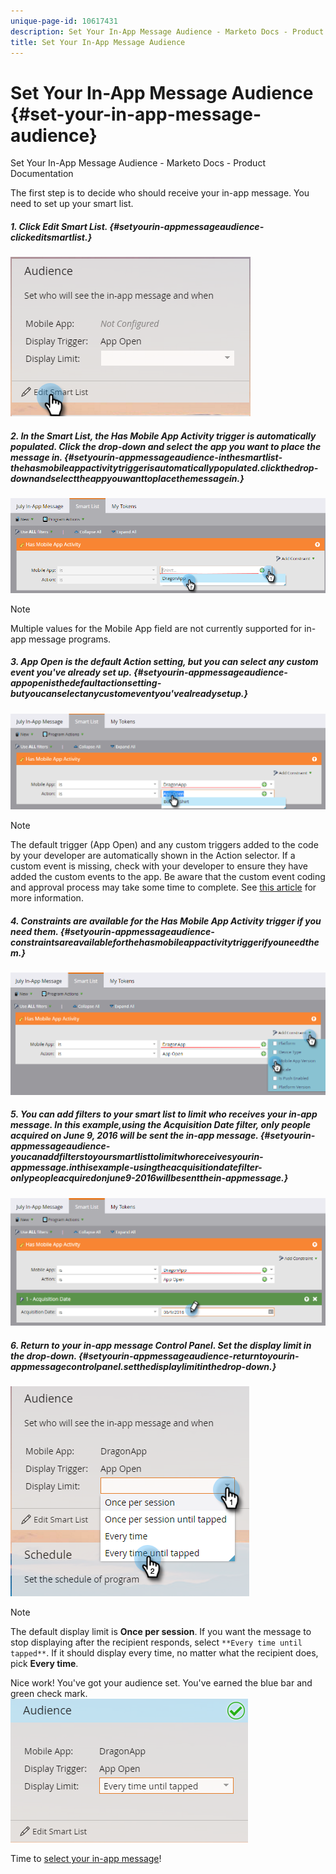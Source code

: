 ```yaml
---
unique-page-id: 10617431
description: Set Your In-App Message Audience - Marketo Docs - Product Documentation
title: Set Your In-App Message Audience
---
```


# Set Your In-App Message Audience {#set-your-in-app-message-audience}

Set Your In-App Message Audience - Marketo Docs - Product Documentation

The first step is to decide who should receive your in-app message. You need to set up your smart list.

##### 1. Click Edit Smart List. {#setyourin-appmessageaudience-clickeditsmartlist.}

![](assets/image2016-5-9-15-3a15-3a7.png)

##### 2. In the Smart List, the Has Mobile App Activity trigger is automatically populated. Click the drop-down and select the app you want to place the message in. {#setyourin-appmessageaudience-inthesmartlist-thehasmobileappactivitytriggerisautomaticallypopulated.clickthedrop-downandselecttheappyouwanttoplacethemessagein.}

![](assets/image2016-5-9-15-3a18-3a10.png)

>[!NOTE]
>
>Multiple values for the Mobile App field are not currently supported for in-app message programs.

##### 3. App Open is the default Action setting, but you can select any custom event you've already set up. {#setyourin-appmessageaudience-appopenisthedefaultactionsetting-butyoucanselectanycustomeventyou'vealreadysetup.}

![](assets/image2016-5-9-15-3a20-3a23.png)

>[!NOTE]
>
>The default trigger (App Open) and any custom triggers added to the code by your developer are automatically shown in the Action selector. If a custom event is missing, check with your developer to ensure they have added the custom events to the app. Be aware that the custom event coding and approval process may take some time to complete. See [this article](../../../../../welcome-to-marketo-docs/product-docs/mobile-marketing/admin-(mobile-marketing)/before-you-create-push-notifications-and-in-app-messages.md) for more information.

##### 4. Constraints are available for the Has Mobile App Activity trigger if you need them. {#setyourin-appmessageaudience-constraintsareavailableforthehasmobileappactivitytriggerifyouneedthem.}

![](assets/image2016-5-9-15-3a22-3a27.png)

##### 5. You can add filters to your smart list to limit who receives your in-app message. In this example,using the Acquisition Date filter, only people acquired on June 9, 2016 will be sent the in-app message. {#setyourin-appmessageaudience-youcanaddfilterstoyoursmartlisttolimitwhoreceivesyourin-appmessage.inthisexample-usingtheacquisitiondatefilter-onlypeopleacquiredonjune9-2016willbesentthein-appmessage.}

![](assets/image2016-5-9-15-3a26-3a2.png)

##### 6. Return to your in-app message Control Panel. Set the display limit in the drop-down. {#setyourin-appmessageaudience-returntoyourin-appmessagecontrolpanel.setthedisplaylimitinthedrop-down.}

![](assets/image2016-5-9-15-3a30-3a35.png)

>[!NOTE]
>
>The default display limit is **Once per session**. If you want the message to stop displaying after the recipient responds, select `**Every time until tapped**`. If it should display every time, no matter what the recipient does, pick **Every time**.

Nice work! You've got your audience set. You've earned the blue bar and green check mark.   ![](assets/image2016-5-9-15-3a32-3a6.png)

Time to [select your in-app message](select-your-in-app-message.md)!
